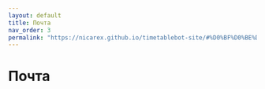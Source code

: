 ```yaml
---
layout: default
title: Почта
nav_order: 3
permalink: "https://nicarex.github.io/timetablebot-site/#%D0%BF%D0%BE%D1%87%D1%82%D0%B0"
---
```

# Почта

